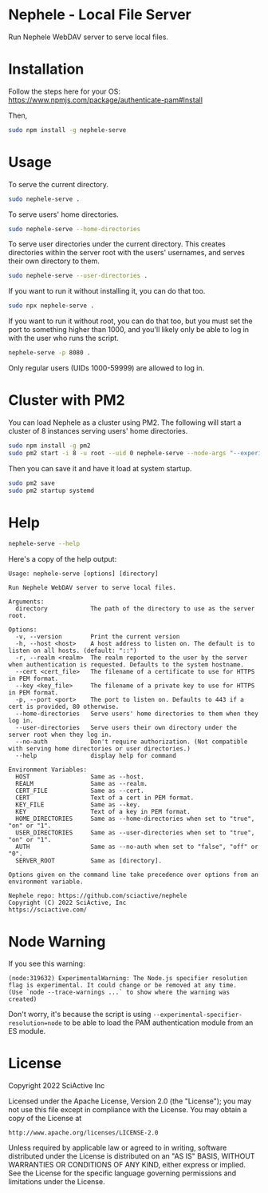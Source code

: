 # Nephele - Local File Server

Run Nephele WebDAV server to serve local files.

# Installation

Follow the steps here for your OS: https://www.npmjs.com/package/authenticate-pam#Install

Then,

```sh
sudo npm install -g nephele-serve
```

# Usage

To serve the current directory.

```sh
sudo nephele-serve .
```

To serve users' home directories.

```sh
sudo nephele-serve --home-directories
```

To serve user directories under the current directory. This creates directories within the server root with the users' usernames, and serves their own directory to them.

```sh
sudo nephele-serve --user-directories .
```

If you want to run it without installing it, you can do that too.

```sh
sudo npx nephele-serve .
```

If you want to run it without root, you can do that too, but you must set the port to something higher than 1000, and you'll likely only be able to log in with the user who runs the script.

```sh
nephele-serve -p 8080 .
```

Only regular users (UIDs 1000-59999) are allowed to log in.

# Cluster with PM2

You can load Nephele as a cluster using PM2. The following will start a cluster of 8 instances serving users' home directories.

```sh
sudo npm install -g pm2
sudo pm2 start -i 8 -u root --uid 0 nephele-serve --node-args "--experimental-specifier-resolution=node" -- --home-directories
```

Then you can save it and have it load at system startup.

```sh
sudo pm2 save
sudo pm2 startup systemd
```

# Help

```sh
nephele-serve --help
```

Here's a copy of the help output:

```
Usage: nephele-serve [options] [directory]

Run Nephele WebDAV server to serve local files.

Arguments:
  directory            The path of the directory to use as the server root.

Options:
  -v, --version        Print the current version
  -h, --host <host>    A host address to listen on. The default is to listen on all hosts. (default: "::")
  -r, --realm <realm>  The realm reported to the user by the server when authentication is requested. Defaults to the system hostname.
  --cert <cert_file>   The filename of a certificate to use for HTTPS in PEM format.
  --key <key_file>     The filename of a private key to use for HTTPS in PEM format.
  -p, --port <port>    The port to listen on. Defaults to 443 if a cert is provided, 80 otherwise.
  --home-directories   Serve users' home directories to them when they log in.
  --user-directories   Serve users their own directory under the server root when they log in.
  --no-auth            Don't require authorization. (Not compatible with serving home directories or user directories.)
  --help               display help for command

Environment Variables:
  HOST                 Same as --host.
  REALM                Same as --realm.
  CERT_FILE            Same as --cert.
  CERT                 Text of a cert in PEM format.
  KEY_FILE             Same as --key.
  KEY                  Text of a key in PEM format.
  HOME_DIRECTORIES     Same as --home-directories when set to "true", "on" or "1".
  USER_DIRECTORIES     Same as --user-directories when set to "true", "on" or "1".
  AUTH                 Same as --no-auth when set to "false", "off" or "0".
  SERVER_ROOT          Same as [directory].

Options given on the command line take precedence over options from an environment variable.

Nephele repo: https://github.com/sciactive/nephele
Copyright (C) 2022 SciActive, Inc
https://sciactive.com/
```

# Node Warning

If you see this warning:

```
(node:319632) ExperimentalWarning: The Node.js specifier resolution flag is experimental. It could change or be removed at any time.
(Use `node --trace-warnings ...` to show where the warning was created)
```

Don't worry, it's because the script is using `--experimental-specifier-resolution=node` to be able to load the PAM authentication module from an ES module.

# License

Copyright 2022 SciActive Inc

Licensed under the Apache License, Version 2.0 (the "License");
you may not use this file except in compliance with the License.
You may obtain a copy of the License at

    http://www.apache.org/licenses/LICENSE-2.0

Unless required by applicable law or agreed to in writing, software
distributed under the License is distributed on an "AS IS" BASIS,
WITHOUT WARRANTIES OR CONDITIONS OF ANY KIND, either express or implied.
See the License for the specific language governing permissions and
limitations under the License.
